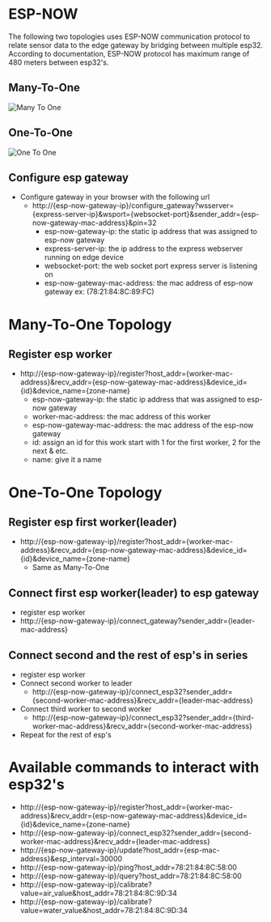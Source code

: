 # ESP-NOW
The following two topologies uses ESP-NOW communication protocol to relate sensor data to the edge gateway by bridging between multiple esp32.  According to documentation, ESP-NOW protocol has maximum range of 480 meters between esp32's.  

## Many-To-One
![](https://github.com/Liquid-Prep/LiquidPrep-Hardware/raw/esp-now-websocket/esp-now/many-to-one.jpg "Many To One") 

## One-To-One
![](https://github.com/Liquid-Prep/LiquidPrep-Hardware/raw/esp-now-websocket/esp-now/one-to-one.jpg "One To One") 


## Configure esp gateway
- Configure gateway in your browser with the following url
  - http://{esp-now-gateway-ip}/configure_gateway?wsserver={express-server-ip}&wsport={websocket-port}&sender_addr={esp-now-gateway-mac-address}&pin=32
    - esp-now-gateway-ip:  the static ip address that was assigned to esp-now gateway
    - express-server-ip:  the ip address to the express webserver running on edge device
    - websocket-port:  the web socket port express server is listening on
    - esp-now-gateway-mac-address:  the mac address of esp-now gateway ex: (78:21:84:8C:89:FC)

# Many-To-One Topology
## Register esp worker
- http://{esp-now-gateway-ip}/register?host_addr={worker-mac-address}&recv_addr={esp-now-gateway-mac-address}&device_id={id}&device_name={zone-name}
  - esp-now-gateway-ip:  the static ip address that was assigned to esp-now gateway
  - worker-mac-address:  the mac address of this worker
  - esp-now-gateway-mac-address: the mac address of the esp-now gateway
  - id: assign an id for this work start with 1 for the first worker, 2 for the next & etc.
  - name: give it a name

# One-To-One Topology
## Register esp first worker(leader)
- http://{esp-now-gateway-ip}/register?host_addr={worker-mac-address}&recv_addr={esp-now-gateway-mac-address}&device_id={id}&device_name={zone-name}
  - Same as Many-To-One
## Connect first esp worker(leader) to esp gateway
- register esp worker  
- http://{esp-now-gateway-ip}/connect_gateway?sender_addr={leader-mac-address}
## Connect second and the rest of esp's in series
- register esp worker
- Connect second worker to leader  
  - http://{esp-now-gateway-ip}/connect_esp32?sender_addr={second-worker-mac-address}&recv_addr={leader-mac-address}
- Connect third worker to second worker  
  - http://{esp-now-gateway-ip}/connect_esp32?sender_addr={third-worker-mac-address}&recv_addr={second-worker-mac-address}
- Repeat for the rest of esp's

# Available commands to interact with esp32's
- http://{esp-now-gateway-ip}/register?host_addr={worker-mac-address}&recv_addr={esp-now-gateway-mac-address}&device_id={id}&device_name={zone-name}
- http://{esp-now-gateway-ip}/connect_esp32?sender_addr={second-worker-mac-address}&recv_addr={leader-mac-address}
- http://{esp-now-gateway-ip}/update?host_addr={esp-mac-address}&esp_interval=30000
- http://{esp-now-gateway-ip}/ping?host_addr=78:21:84:8C:58:00
- http://{esp-now-gateway-ip}/query?host_addr=78:21:84:8C:58:00
- http://{esp-now-gateway-ip}/calibrate?value=air_value&host_addr=78:21:84:8C:9D:34
- http://{esp-now-gateway-ip}/calibrate?value=water_value&host_addr=78:21:84:8C:9D:34

